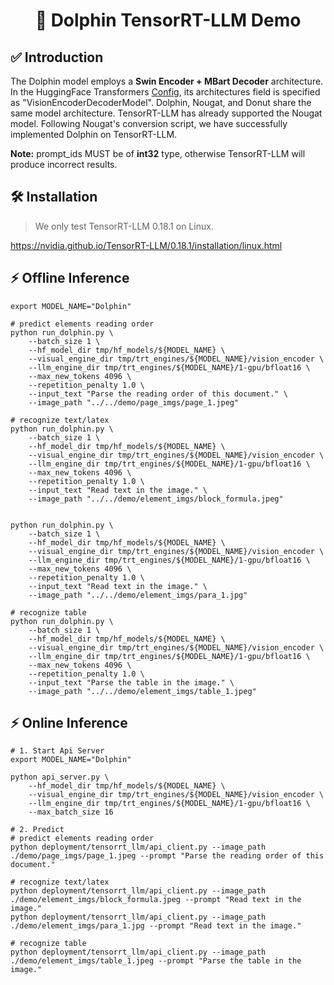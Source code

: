 <h1 align="center">
🚀 Dolphin TensorRT-LLM Demo
</h1>

## ✅ Introduction
The Dolphin model employs a **Swin Encoder + MBart Decoder** architecture. In the HuggingFace Transformers [Config](https://huggingface.co/ByteDance/Dolphin/blob/main/config.json), 
its architectures field is specified as "VisionEncoderDecoderModel". Dolphin, Nougat, and Donut share the same model architecture. TensorRT-LLM has already supported the Nougat model. 
Following Nougat's conversion script, we have successfully implemented Dolphin on TensorRT-LLM. 

**Note:** prompt_ids MUST be of **int32** type, otherwise TensorRT-LLM will produce incorrect results.

## 🛠️ Installation
> We only test TensorRT-LLM 0.18.1 on Linux.

https://nvidia.github.io/TensorRT-LLM/0.18.1/installation/linux.html


## ⚡ Offline Inference
```
export MODEL_NAME="Dolphin"

# predict elements reading order
python run_dolphin.py \
    --batch_size 1 \
    --hf_model_dir tmp/hf_models/${MODEL_NAME} \
    --visual_engine_dir tmp/trt_engines/${MODEL_NAME}/vision_encoder \
    --llm_engine_dir tmp/trt_engines/${MODEL_NAME}/1-gpu/bfloat16 \
    --max_new_tokens 4096 \
    --repetition_penalty 1.0 \
    --input_text "Parse the reading order of this document." \
    --image_path "../../demo/page_imgs/page_1.jpeg"

# recognize text/latex
python run_dolphin.py \
    --batch_size 1 \
    --hf_model_dir tmp/hf_models/${MODEL_NAME} \
    --visual_engine_dir tmp/trt_engines/${MODEL_NAME}/vision_encoder \
    --llm_engine_dir tmp/trt_engines/${MODEL_NAME}/1-gpu/bfloat16 \
    --max_new_tokens 4096 \
    --repetition_penalty 1.0 \
    --input_text "Read text in the image." \
    --image_path "../../demo/element_imgs/block_formula.jpeg"


python run_dolphin.py \
    --batch_size 1 \
    --hf_model_dir tmp/hf_models/${MODEL_NAME} \
    --visual_engine_dir tmp/trt_engines/${MODEL_NAME}/vision_encoder \
    --llm_engine_dir tmp/trt_engines/${MODEL_NAME}/1-gpu/bfloat16 \
    --max_new_tokens 4096 \
    --repetition_penalty 1.0 \
    --input_text "Read text in the image." \
    --image_path "../../demo/element_imgs/para_1.jpg"

# recognize table
python run_dolphin.py \
    --batch_size 1 \
    --hf_model_dir tmp/hf_models/${MODEL_NAME} \
    --visual_engine_dir tmp/trt_engines/${MODEL_NAME}/vision_encoder \
    --llm_engine_dir tmp/trt_engines/${MODEL_NAME}/1-gpu/bfloat16 \
    --max_new_tokens 4096 \
    --repetition_penalty 1.0 \
    --input_text "Parse the table in the image." \
    --image_path "../../demo/element_imgs/table_1.jpeg"
```


## ⚡ Online Inference
```
# 1. Start Api Server
export MODEL_NAME="Dolphin"

python api_server.py \
    --hf_model_dir tmp/hf_models/${MODEL_NAME} \
    --visual_engine_dir tmp/trt_engines/${MODEL_NAME}/vision_encoder \
    --llm_engine_dir tmp/trt_engines/${MODEL_NAME}/1-gpu/bfloat16 \
    --max_batch_size 16

# 2. Predict
# predict elements reading order
python deployment/tensorrt_llm/api_client.py --image_path ./demo/page_imgs/page_1.jpeg --prompt "Parse the reading order of this document."

# recognize text/latex
python deployment/tensorrt_llm/api_client.py --image_path ./demo/element_imgs/block_formula.jpeg --prompt "Read text in the image."
python deployment/tensorrt_llm/api_client.py --image_path ./demo/element_imgs/para_1.jpg --prompt "Read text in the image."

# recognize table
python deployment/tensorrt_llm/api_client.py --image_path ./demo/element_imgs/table_1.jpeg --prompt "Parse the table in the image."
```